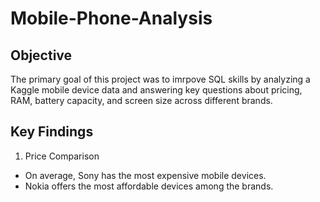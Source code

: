 # Mobile-Phone-Analysis
## Objective
The primary goal of this project was to imrpove SQL skills by analyzing a Kaggle mobile device data and answering key questions about pricing, RAM, battery capacity, and screen size across different brands.

## Key Findings
1. Price Comparison
- On average, Sony has the most expensive mobile devices.
- Nokia offers the most affordable devices among the brands.
